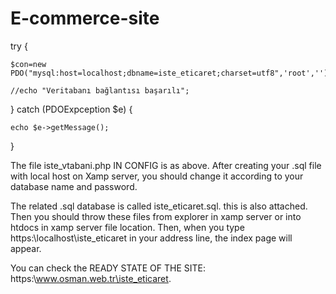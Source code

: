 # E-commerce-site

try {

    $con=new PDO("mysql:host=localhost;dbname=iste_eticaret;charset=utf8",'root','');

	//echo "Veritabanı bağlantısı başarılı";

} catch (PDOExpception $e) {

	echo $e->getMessage();
}



The file iste_vtabani.php IN CONFIG is as above.
After creating your .sql file with local host on Xamp server, you should change it according to your database name and password.

The related .sql database is called iste_eticaret.sql. this is also attached.
Then you should throw these files from explorer in xamp server or into htdocs in xamp server file location.
Then, when you type https:\\localhost\iste_eticaret in your address line, the index page will appear.

You can check the READY STATE OF THE SITE: https:\\www.osman.web.tr\iste_eticaret.
